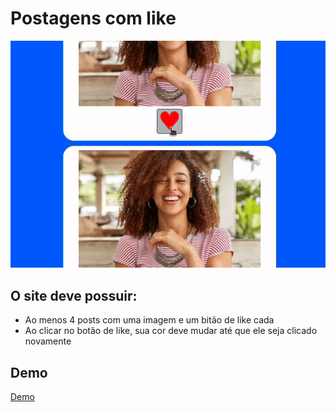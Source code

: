 # Postagens com like

![imagem do site](capa.gif)

## O site deve possuir:

+ Ao menos 4 posts com uma imagem e um bitão de like cada
+ Ao clicar no botão de like, sua cor deve mudar até que ele seja clicado novamente

## Demo
[Demo](https://dsordes37.github.io/exercicios_dom/008_likes)